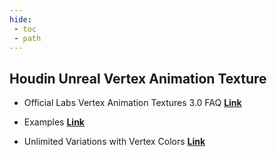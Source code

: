 ```yaml
---
hide:
 - toc
 - path
---
```


## Houdin Unreal Vertex Animation Texture
- Official Labs Vertex Animation Textures 3.0 FAQ [**Link**](https://www.sidefx.com/forum/topic/81422/)

- Examples [**Link**](https://drive.google.com/drive/u/0/folders/1Tq7CExY8k103MJDVbi96GqIBm8P6S0Qn)

- Unlimited Variations with Vertex Colors [**Link**](https://www.artstation.com/blogs/mohamad_salame1/qegy/unlimited-variations-with-vertex-colors)